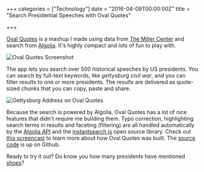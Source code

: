 +++
categories = ["Technology"]
date = "2016-04-09T00:00:00Z"
title = "Search Presidential Speeches with Oval Quotes"

+++

[Oval Quotes](http://oval-quotes.dzello.com) is a mashup I made using data from [The Miller Center](http://millercenter.org) and search from [Algolia](https://algolia.com/). It's highly compact and lots of fun to play with.

![Oval Quotes Screenshot](/images/oval-quotes-home.png)

The app lets you search over 500 historical speeches by US presidents. You can search by full-text keywords, like *gettysburg civil war*, and you can filter results to one or more presidents. The results are delivered as quote-sized chunks that you can copy, paste and share.

![Gettysburg Address on Oval Quotes](/images/oval-quotes-lincoln.png)

Because the search is powered by Algolia, Oval Quotes has a lot of nice features that didn't require me building them. Typo correction, highlighting search terms in results and faceting (filtering) are all handled automatically by the [Algolia API](https://www.algolia.com/doc) and the [instantsearch.js](https://community.algolia.com/instantsearch.js/) open source library. Check out [this screencast](https://www.youtube.com/watch?v=xZTNzNjwl3w) to learn more about how Oval Quotes was built. The [source code](https://github.com/dzello/oval-quotes) is up on Github.

Ready to try it out? Do know you how many presidents have mentioned [shoes](http://dzello.github.io/oval-quotes?q=shoes&hPP=25&idx=paragraphs&p=0&is_v=1)?
